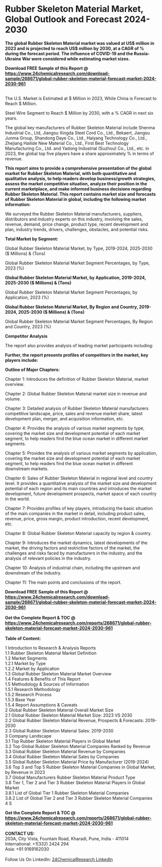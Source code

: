 <h1>Rubber Skeleton Material Market, Global Outlook and Forecast 2024-2030</h1><p><strong>The global Rubber Skeleton Material market was valued at US$ million in 2023 and is projected to reach US$ million by 2030, at a CAGR of % during the forecast period. The influence of COVID-19 and the Russia-Ukraine War were considered while estimating market sizes.</strong></p><p>
</p><p></p><div><b>Download FREE Sample of this Report @ 
            <a href="https://www.24chemicalresearch.com/download-sample/268671/global-rubber-skeleton-material-forecast-market-2024-2030-961">
            https://www.24chemicalresearch.com/download-sample/268671/global-rubber-skeleton-material-forecast-market-2024-2030-961</a></b></div><br><p>
The U.S. Market is Estimated at $ Million in 2023, While China is Forecast to Reach $ Million.</p><p>
Steel Wire Segment to Reach $ Million by 2030, with a % CAGR in next six years.</p><p>
The global key manufacturers of Rubber Skeleton Material include Shenma Industrial Co., Ltd, Jiangsu Xingda Steel Cord Co., Ltd., Bekaert, Jiangsu Junma Group, Shandong Daye Co., Ltd., Haiyang Technology Co., Ltd., Zhejiang Hailide New Material Co., Ltd., First Best Technology Manufacturing Co., Ltd. and Yadong Industrial (Suzhou) Co., Ltd., etc. in 2023, the global top five players have a share approximately % in terms of revenue.</p><p>
<strong>This report aims to provide a comprehensive presentation of the global market for Rubber Skeleton Material, with both quantitative and qualitative analysis, to help readers develop business/growth strategies, assess the market competitive situation, analyze their position in the current marketplace, and make informed business decisions regarding Rubber Skeleton Material. This report contains market size and forecasts of Rubber Skeleton Material in global, including the following market information:</strong></p><p>
</p><p>
</p><p>We surveyed the Rubber Skeleton Material manufacturers, suppliers, distributors and industry experts on this industry, involving the sales, revenue, demand, price change, product type, recent development and plan, industry trends, drivers, challenges, obstacles, and potential risks.</p><p>
<strong>Total Market by Segment:</strong></p><p>
Global Rubber Skeleton Material Market, by Type, 2019-2024, 2025-2030 ($ Millions) &amp; (Tons)</p><p>
Global Rubber Skeleton Material Market Segment Percentages, by Type, 2023 (%)</p><p>
</p><p>
</p><p><strong>Global Rubber Skeleton Material Market, by Application, 2019-2024, 2025-2030 ($ Millions) &amp; (Tons)</strong></p><p>
Global Rubber Skeleton Material Market Segment Percentages, by Application, 2023 (%)</p><p>
</p><p>
</p><p><strong>Global Rubber Skeleton Material Market, By Region and Country, 2019-2024, 2025-2030 ($ Millions) &amp; (Tons)</strong></p><p>
Global Rubber Skeleton Material Market Segment Percentages, By Region and Country, 2023 (%)</p><p>
</p><p>
</p><p><strong>Competitor Analysis</strong></p><p>
The report also provides analysis of leading market participants including:</p><p>
</p><p>
</p><p><strong>Further, the report presents profiles of competitors in the market, key players include:</strong></p><p>
</p><p>
</p><p><strong>Outline of Major Chapters:</strong></p><p>
Chapter 1: Introduces the definition of Rubber Skeleton Material, market overview.</p><p>
Chapter 2: Global Rubber Skeleton Material market size in revenue and volume.</p><p>
Chapter 3: Detailed analysis of Rubber Skeleton Material manufacturers competitive landscape, price, sales and revenue market share, latest development plan, merger, and acquisition information, etc.</p><p>
Chapter 4: Provides the analysis of various market segments by type, covering the market size and development potential of each market segment, to help readers find the blue ocean market in different market segments.</p><p>
Chapter 5: Provides the analysis of various market segments by application, covering the market size and development potential of each market segment, to help readers find the blue ocean market in different downstream markets.</p><p>
Chapter 6: Sales of Rubber Skeleton Material in regional level and country level. It provides a quantitative analysis of the market size and development potential of each region and its main countries and introduces the market development, future development prospects, market space of each country in the world.</p><p>
Chapter 7: Provides profiles of key players, introducing the basic situation of the main companies in the market in detail, including product sales, revenue, price, gross margin, product introduction, recent development, etc.</p><p>
Chapter 8: Global Rubber Skeleton Material capacity by region &amp; country.</p><p>
Chapter 9: Introduces the market dynamics, latest developments of the market, the driving factors and restrictive factors of the market, the challenges and risks faced by manufacturers in the industry, and the analysis of relevant policies in the industry.</p><p>
Chapter 10: Analysis of industrial chain, including the upstream and downstream of the industry.</p><p>
Chapter 11: The main points and conclusions of the report.</p><div><b>Download FREE Sample of this Report @ 
            <a href="https://www.24chemicalresearch.com/download-sample/268671/global-rubber-skeleton-material-forecast-market-2024-2030-961">
            https://www.24chemicalresearch.com/download-sample/268671/global-rubber-skeleton-material-forecast-market-2024-2030-961</a></b></div><br><div><b>Get the Complete Report & TOC @ 
            <a href="https://www.24chemicalresearch.com/reports/268671/global-rubber-skeleton-material-forecast-market-2024-2030-961">
            https://www.24chemicalresearch.com/reports/268671/global-rubber-skeleton-material-forecast-market-2024-2030-961</a></b></div><br>
            <b>Table of Content:</b><p>1 Introduction to Research & Analysis Reports<br />
    1.1 Rubber Skeleton Material Market Definition<br />
    1.2 Market Segments<br />
        1.2.1 Market by Type<br />
        1.2.2 Market by Application<br />
    1.3 Global Rubber Skeleton Material Market Overview<br />
    1.4 Features & Benefits of This Report<br />
    1.5 Methodology & Sources of Information<br />
        1.5.1 Research Methodology<br />
        1.5.2 Research Process<br />
        1.5.3 Base Year<br />
        1.5.4 Report Assumptions & Caveats<br />
2 Global Rubber Skeleton Material Overall Market Size<br />
    2.1 Global Rubber Skeleton Material Market Size: 2023 VS 2030<br />
    2.2 Global Rubber Skeleton Material Revenue, Prospects & Forecasts: 2019-2030<br />
    2.3 Global Rubber Skeleton Material Sales: 2019-2030<br />
3 Company Landscape<br />
    3.1 Top Rubber Skeleton Material Players in Global Market<br />
    3.2 Top Global Rubber Skeleton Material Companies Ranked by Revenue<br />
    3.3 Global Rubber Skeleton Material Revenue by Companies<br />
    3.4 Global Rubber Skeleton Material Sales by Companies<br />
    3.5 Global Rubber Skeleton Material Price by Manufacturer (2019-2024)<br />
    3.6 Top 3 and Top 5 Rubber Skeleton Material Companies in Global Market, by Revenue in 2023<br />
    3.7 Global Manufacturers Rubber Skeleton Material Product Type<br />
    3.8 Tier 1, Tier 2 and Tier 3 Rubber Skeleton Material Players in Global Market<br />
        3.8.1 List of Global Tier 1 Rubber Skeleton Material Companies<br />
        3.8.2 List of Global Tier 2 and Tier 3 Rubber Skeleton Material Companies<br />
4 S</p><div><b>Get the Complete Report & TOC @ 
            <a href="https://www.24chemicalresearch.com/reports/268671/global-rubber-skeleton-material-forecast-market-2024-2030-961">
            https://www.24chemicalresearch.com/reports/268671/global-rubber-skeleton-material-forecast-market-2024-2030-961</a></b></div><br><b>CONTACT US:</b><br>
            203A, City Vista, Fountain Road, Kharadi, Pune, India - 411014<br>
            International: +1(332) 2424 294<br>
            Asia: +91 9169162030 <br><br>
            Follow Us On LinkedIn: <a href="https://www.linkedin.com/company/24chemicalresearch/">24ChemicalResearch LinkedIn</a>